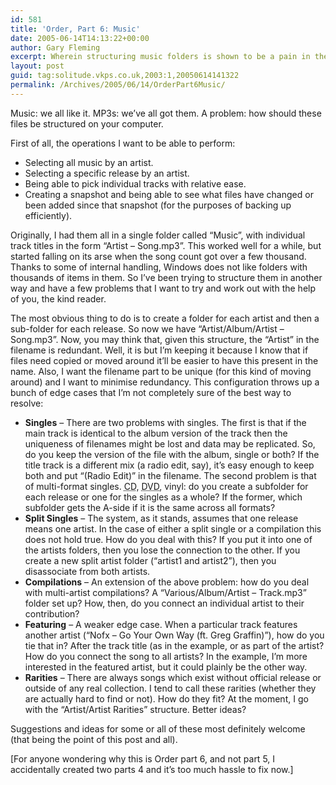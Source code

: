 ```yaml
---
id: 581
title: 'Order, Part 6: Music'
date: 2005-06-14T14:13:22+00:00
author: Gary Fleming
excerpt: Wherein structuring music folders is shown to be a pain in the arse.
layout: post
guid: tag:solitude.vkps.co.uk,2003:1,20050614141322
permalink: /Archives/2005/06/14/OrderPart6Music/
---
```

Music: we all like it. MP3s: we&#8217;ve all got them. A problem: how should these files be structured on your computer.

First of all, the operations I want to be able to perform:

  * Selecting all music by an artist.
  * Selecting a specific release by an artist.
  * Being able to pick individual tracks with relative ease.
  * Creating a snapshot and being able to see what files have changed or been added since that snapshot (for the purposes of backing up efficiently).

Originally, I had them all in a single folder called &#8220;Music&#8221;, with individual track titles in the form &#8220;Artist &#8211; Song.mp3&#8221;. This worked well for a while, but started falling on its arse when the song count got over a few thousand. Thanks to some of internal handling, Windows does not like folders with thousands of items in them. So I&#8217;ve been trying to structure them in another way and have a few problems that I want to try and work out with the help of you, the kind reader.

The most obvious thing to do is to create a folder for each artist and then a sub-folder for each release. So now we have &#8220;Artist/Album/Artist &#8211; Song.mp3&#8221;. Now, you may think that, given this structure, the &#8220;Artist&#8221; in the filename is redundant. Well, it is but I&#8217;m keeping it because I know that if files need copied or moved around it&#8217;ll be easier to have this present in the name. Also, I want the filename part to be unique (for this kind of moving around) and I want to minimise redundancy. This configuration throws up a bunch of edge cases that I&#8217;m not completely sure of the best way to resolve:

  * **Singles** &#8211; There are two problems with singles. The first is that if the main track is identical to the album version of the track then the uniqueness of filenames might be lost and data may be replicated. So, do you keep the version of the file with the album, single or both? If the title track is a different mix (a radio edit, say), it&#8217;s easy enough to keep both and put &#8220;(Radio Edit)&#8221; in the filename. The second problem is that of multi-format singles. <acronym title="Compact Disk">CD</acronym>, <acronym title="Digital Video Disc">DVD</acronym>, vinyl: do you create a subfolder for each release or one for the singles as a whole? If the former, which subfolder gets the A-side if it is the same across all formats?
  * **Split Singles** &#8211; The system, as it stands, assumes that one release means one artist. In the case of either a split single or a compilation this does not hold true. How do you deal with this? If you put it into one of the artists folders, then you lose the connection to the other. If you create a new split artist folder (&#8220;artist1 and artist2&#8221;), then you disassociate from both artists.
  * **Compilations** &#8211; An extension of the above problem: how do you deal with multi-artist compilations? A &#8220;Various/Album/Artist &#8211; Track.mp3&#8221; folder set up? How, then, do you connect an individual artist to their contribution?
  * **Featuring** &#8211; A weaker edge case. When a particular track features another artist (&#8220;Nofx &#8211; Go Your Own Way (ft. Greg Graffin)&#8221;), how do you tie that in? After the track title (as in the example, or as part of the artist? How do you connect the song to all artists? In the example, I&#8217;m more interested in the featured artist, but it could plainly be the other way.
  * **Rarities** &#8211; There are always songs which exist without official release or outside of any real collection. I tend to call these rarities (whether they are actually hard to find or not). How do they fit? At the moment, I go with the &#8220;Artist/Artist Rarities&#8221; structure. Better ideas?

Suggestions and ideas for some or all of these most definitely welcome (that being the point of this post and all).

[For anyone wondering why this is Order part 6, and not part 5, I accidentally created two parts 4 and it&#8217;s too much hassle to fix now.]